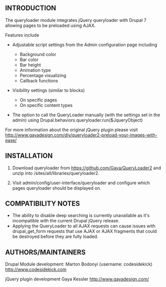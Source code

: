 INTRODUCTION
------------
The queryloader module integrates jQuery queryloader with Drupal 7 allowing
pages to be preloaded using AJAX.

 Features include

 * Adjustable script settings from the Admin configuration page including
    - Background color
    - Bar color
    - Bar height
    - Animation type
    - Percentage visualizing
    - Callback functions

 * Visibility settings (similar to blocks)
    - On specific pages
    - On specific content types

 * The option to call the QueryLoader manually (with the settings set in the admin) using
   Drupal.behaviors.queryloader.run($JqueryObject)
   
For more information about the original jQuery plugin please visit
http://www.gayadesign.com/diy/queryloader2-preload-your-images-with-ease/


INSTALLATION
------------
1. Download queryloader from https://github.com/Gaya/QueryLoader2 and unzip
into /sites/all/libraries/queryloader2.

2. Visit admin/config/user-interface/queryloader and configure which pages
queryloader should be displayed on.


COMPATIBILITY NOTES
-------------------
- The ability to disable deep searching is currently unavailable as it's incompatible 
  with the current Drupal jQuery release.
- Applying the QueryLoader to all AJAX requests can cause issues with drupal_get_form
  requests that use AJAX or AJAX fragments that could be destroyed before they are
  fully loaded.


AUTHORS/MAINTAINERS
-------------------

Drupal Module development:
Marton Bodonyi (username: codesidekick)
http://www.codesidekick.com

jQuery plugin development
Gaya Kessler
http://www.gayadesign.com/
